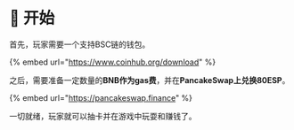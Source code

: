 # 🚀 开始

首先，玩家需要一个支持BSC链的钱包。

{% embed url="https://www.coinhub.org/download" %}

之后，需要准备一定数量的**BNB作为gas费**，并在**PancakeSwap上兑换80ESP**。

{% embed url="https://pancakeswap.finance" %}

一切就绪，玩家就可以抽卡并在游戏中玩耍和赚钱了。

